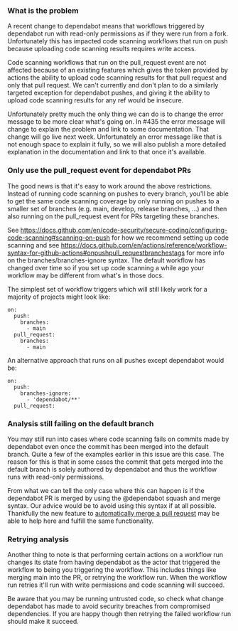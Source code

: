 ### What is the problem
A recent change to dependabot means that workflows triggered by dependabot run with read-only permissions as if they were run from a fork. Unfortunately this has impacted code scanning workflows that run on push because uploading code scanning results requires write access.

Code scanning workflows that run on the pull_request event are not affected because of an existing features which gives the token provided by actions the ability to upload code scanning results for that pull request and only that pull request. We can't currently and don't plan to do a similarly targeted exception for dependabot pushes, and giving it the ability to upload code scanning results for any ref would be insecure.

Unfortunately pretty much the only thing we can do is to change the error message to be more clear what's going on. In #435 the error message will change to explain the problem and link to some documentation. That change will go live next week. Unfortunately an error message like that is not enough space to explain it fully, so we will also publish a more detailed explanation in the documentation and link to that once it's available.

### Only use the pull_request event for dependabot PRs
The good news is that it's easy to work around the above restrictions. Instead of running code scanning on pushes to every branch, you'll be able to get the same code scanning coverage by only running on pushes to a smaller set of branches (e.g. main, develop, release branches, ...) and then also running on the pull_request event for PRs targeting these branches.

See https://docs.github.com/en/code-security/secure-coding/configuring-code-scanning#scanning-on-push for how we recommend setting up code scanning and see https://docs.github.com/en/actions/reference/workflow-syntax-for-github-actions#onpushpull_requestbranchestags for more info on the branches/branches-ignore syntax. The default workflow has changed over time so if you set up code scanning a while ago your workflow may be different from what's in those docs.

The simplest set of workflow triggers which will still likely work for a majority of projects might look like:

```
on:
  push:
    branches:
      - main
  pull_request:
    branches:
      - main
```
An alternative approach that runs on all pushes except dependabot would be:

```
on:
  push:
    branches-ignore:
      - 'dependabot/**'
  pull_request:
```

### Analysis still failing on the default branch
You may still run into cases where code scanning fails on commits made by dependabot even once the commit has been merged into the default branch. Quite a few of the examples earlier in this issue are this case. The reason for this is that in some cases the commit that gets merged into the default branch is solely authored by dependabot and thus the workflow runs with read-only permissions.

From what we can tell the only case where this can happen is if the dependabot PR is merged by using the @dependabot squash and merge syntax. Our advice would be to avoid using this syntax if at all possible. Thankfully the new feature to [automatically merge a pull request](https://docs.github.com/en/github/collaborating-with-pull-requests/incorporating-changes-from-a-pull-request/automatically-merging-a-pull-request) may be able to help here and fulfill the same functionality.

### Retrying analysis
Another thing to note is that performing certain actions on a workflow run changes its state from having dependabot as the actor that triggered the workflow to being you triggering the workflow. This includes things like merging main into the PR, or retrying the workflow run. When the workflow run retries it'll run with write permissions and code scanning will succeed.

Be aware that you may be running untrusted code, so check what change dependabot has made to avoid security breaches from compromised dependencies. If you are happy though then retrying the failed workflow run should make it succeed.
